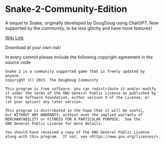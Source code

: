 # Snake-2-Community-Edition
A sequel to Snake, originally developed by DougDoug using ChatGPT. Now supported by the community, to be less glitchy and have more features!

[Wiki Link](https://snake-2.fandom.com/wiki/Snake_2_Wiki)

Download at your own risk!

In every commit please include the following copyright agreement in the source code

    Snake 2 is a community supported game that is freely updated by anyone.
    Copyright (C) 2023  The DougDoug Community

    This program is free software: you can redistribute it and/or modify
    it under the terms of the GNU General Public License as published by
    the Free Software Foundation, either version 3 of the License, or
    (at your option) any later version.

    This program is distributed in the hope that it will be useful,
    but WITHOUT ANY WARRANTY; without even the implied warranty of
    MERCHANTABILITY or FITNESS FOR A PARTICULAR PURPOSE.  See the
    GNU General Public License for more details.

    You should have received a copy of the GNU General Public License
    along with this program.  If not, see <https://www.gnu.org/licenses/>.
